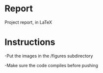 Report
======

Project report, in LaTeX

Instructions
============

-Put the images in the /figures subdirectory

-Make sure the code compiles before pushing
